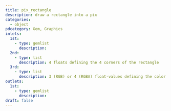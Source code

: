 ```yaml
---
title: pix_rectangle
description: draw a rectangle into a pix
categories:
  - object
pdcategory: Gem, Graphics
inlets:
  1st:
    - type: gemlist
      description:
  2nd:
    - type: list
      description: 4 floats defining the 4 corners of the rectangle
  3rd:
    - type: list
      description: 3 (RGB) or 4 (RGBA) float-values defining the color of the rectangle
outlets:
  1st:
    - type: gemlist
      description:
draft: false
---
```

